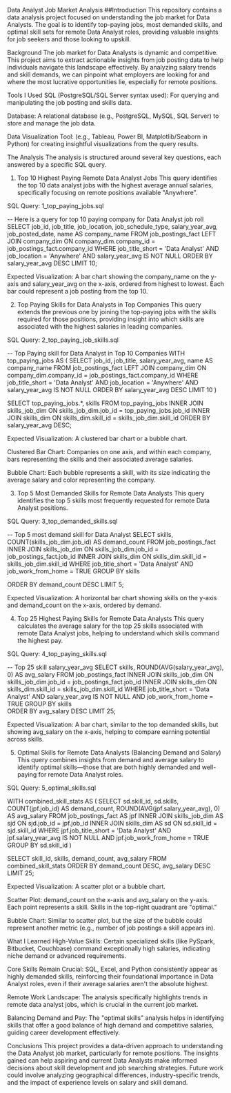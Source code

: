 Data Analyst Job Market Analysis
##Introduction
This repository contains a data analysis project focused on understanding the job market for Data Analysts. The goal is to identify top-paying jobs, most demanded skills, and optimal skill sets for remote Data Analyst roles, providing valuable insights for job seekers and those looking to upskill.

Background
The job market for Data Analysts is dynamic and competitive. This project aims to extract actionable insights from job posting data to help individuals navigate this landscape effectively. By analyzing salary trends and skill demands, we can pinpoint what employers are looking for and where the most lucrative opportunities lie, especially for remote positions.

Tools I Used
SQL (PostgreSQL/SQL Server syntax used): For querying and manipulating the job posting and skills data.

Database: A relational database (e.g., PostgreSQL, MySQL, SQL Server) to store and manage the job data.

Data Visualization Tool: (e.g., Tableau, Power BI, Matplotlib/Seaborn in Python) for creating insightful visualizations from the query results.

The Analysis
The analysis is structured around several key questions, each answered by a specific SQL query.

1. Top 10 Highest Paying Remote Data Analyst Jobs
This query identifies the top 10 data analyst jobs with the highest average annual salaries, specifically focusing on remote positions available "Anywhere".

SQL Query: 1_top_paying_jobs.sql

-- Here is a query for top 10 paying company for Data Analyst job roll
SELECT
    job_id,
    job_title,
    job_location,
    job_schedule_type,
    salary_year_avg,
    job_posted_date,
    name AS company_name
FROM 
    job_postings_fact
LEFT JOIN company_dim ON company_dim.company_id = job_postings_fact.company_id
WHERE
    job_title_short = 'Data Analyst' AND
    job_location = 'Anywhere' AND
    salary_year_avg IS NOT NULL
ORDER BY
    salary_year_avg DESC
LIMIT 10;

Expected Visualization:
A bar chart showing the company_name on the y-axis and salary_year_avg on the x-axis, ordered from highest to lowest. Each bar could represent a job posting from the top 10.

2. Top Paying Skills for Data Analysts in Top Companies
This query extends the previous one by joining the top-paying jobs with the skills required for those positions, providing insight into which skills are associated with the highest salaries in leading companies.

SQL Query: 2_top_paying_job_skills.sql

-- Top Paying skill for Data Analyst in Top 10 Companies
WITH  top_paying_jobs AS (
SELECT
    job_id,
    job_title,
    salary_year_avg,
    name AS company_name
FROM 
    job_postings_fact
LEFT JOIN company_dim ON company_dim.company_id = job_postings_fact.company_id
WHERE
    job_title_short = 'Data Analyst' AND
    job_location = 'Anywhere' AND
    salary_year_avg IS NOT NULL
ORDER BY
    salary_year_avg DESC
LIMIT 10
)

SELECT 
    top_paying_jobs.*,
    skills
FROM top_paying_jobs
INNER JOIN skills_job_dim ON skills_job_dim.job_id = top_paying_jobs.job_id
INNER JOIN skills_dim ON skills_dim.skill_id = skills_job_dim.skill_id
ORDER BY
    salary_year_avg DESC;

Expected Visualization:
A clustered bar chart or a bubble chart.

Clustered Bar Chart: Companies on one axis, and within each company, bars representing the skills and their associated average salaries.

Bubble Chart: Each bubble represents a skill, with its size indicating the average salary and color representing the company.

3. Top 5 Most Demanded Skills for Remote Data Analysts
This query identifies the top 5 skills most frequently requested for remote Data Analyst positions.

SQL Query: 3_top_demanded_skills.sql

-- Top 5 most demand skill for Data Analyst
SELECT 
    skills,
    COUNT(skills_job_dim.job_id) AS demand_count
FROM job_postings_fact
INNER JOIN skills_job_dim ON skills_job_dim.job_id = job_postings_fact.job_id
INNER JOIN skills_dim ON skills_dim.skill_id = skills_job_dim.skill_id
WHERE
    job_title_short = 'Data Analyst' AND
    job_work_from_home = TRUE
GROUP BY
    skills
    
ORDER BY
    demand_count DESC
LIMIT 5;

Expected Visualization:
A horizontal bar chart showing skills on the y-axis and demand_count on the x-axis, ordered by demand.

4. Top 25 Highest Paying Skills for Remote Data Analysts
This query calculates the average salary for the top 25 skills associated with remote Data Analyst jobs, helping to understand which skills command the highest pay.

SQL Query: 4_top_paying_skills.sql

-- Top 25 skill salary_year_avg 
SELECT 
    skills,
    ROUND(AVG(salary_year_avg), 0) AS avg_salary
FROM job_postings_fact
INNER JOIN skills_job_dim ON skills_job_dim.job_id = job_postings_fact.job_id
INNER JOIN skills_dim ON skills_dim.skill_id = skills_job_dim.skill_id
WHERE
    job_title_short = 'Data Analyst' AND
    salary_year_avg IS NOT NULL AND
    job_work_from_home = TRUE
GROUP BY
    skills  
ORDER BY
    avg_salary DESC
LIMIT 25;

Expected Visualization:
A bar chart, similar to the top demanded skills, but showing avg_salary on the x-axis, helping to compare earning potential across skills.

5. Optimal Skills for Remote Data Analysts (Balancing Demand and Salary)
This query combines insights from demand and average salary to identify optimal skills—those that are both highly demanded and well-paying for remote Data Analyst roles.

SQL Query: 5_optimal_skills.sql

WITH combined_skill_stats AS (
    SELECT 
        sd.skill_id,
        sd.skills,
        COUNT(jpf.job_id) AS demand_count,
        ROUND(AVG(jpf.salary_year_avg), 0) AS avg_salary
    FROM 
        job_postings_fact AS jpf
    INNER JOIN 
        skills_job_dim AS sjd ON sjd.job_id = jpf.job_id
    INNER JOIN 
        skills_dim AS sd ON sd.skill_id = sjd.skill_id
    WHERE
        jpf.job_title_short = 'Data Analyst' AND
        jpf.salary_year_avg IS NOT NULL AND
        jpf.job_work_from_home = TRUE
    GROUP BY
        sd.skill_id 
)

SELECT
     skill_id,
     skills,
     demand_count,
     avg_salary
FROM
    combined_skill_stats
ORDER BY
    demand_count DESC,
    avg_salary DESC
LIMIT 25;

Expected Visualization:
A scatter plot or a bubble chart.

Scatter Plot: demand_count on the x-axis and avg_salary on the y-axis. Each point represents a skill. Skills in the top-right quadrant are "optimal."

Bubble Chart: Similar to scatter plot, but the size of the bubble could represent another metric (e.g., number of job postings a skill appears in).

What I Learned
High-Value Skills: Certain specialized skills (like PySpark, Bitbucket, Couchbase) command exceptionally high salaries, indicating niche demand or advanced requirements.

Core Skills Remain Crucial: SQL, Excel, and Python consistently appear as highly demanded skills, reinforcing their foundational importance in Data Analyst roles, even if their average salaries aren't the absolute highest.

Remote Work Landscape: The analysis specifically highlights trends in remote data analyst jobs, which is crucial in the current job market.

Balancing Demand and Pay: The "optimal skills" analysis helps in identifying skills that offer a good balance of high demand and competitive salaries, guiding career development effectively.

Conclusions
This project provides a data-driven approach to understanding the Data Analyst job market, particularly for remote positions. The insights gained can help aspiring and current Data Analysts make informed decisions about skill development and job searching strategies. Future work could involve analyzing geographical differences, industry-specific trends, and the impact of experience levels on salary and skill demand.
